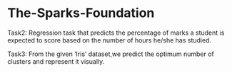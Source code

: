 # The-Sparks-Foundation
Task2:
Regression task that predicts the percentage of marks a student is expected to score based on the number of hours he/she has studied. 


Task3:
From the given ‘Iris’ dataset,we predict the optimum number of clusters and represent it visually.

